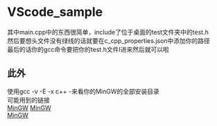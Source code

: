 # VScode_sample
其中main.cpp中的东西很简单，include了位于桌面的test文件夹中的test.h  
然后要想头文件没有绿线的话就要在c_cpp_properties.json中添加你的路径  
最后的话你的gcc命令要把你的test.h文件I进来然后就可以啦  

## 此外  
使用gcc -v -E -x c++ -来看你的MinGW的全部安装目录  
可能用到的链接  
 [MinGW](https://github.com/Microsoft/vscode-cpptools/blob/8979a6e6b348efd23b97037151d8968915f9fea0/Documentation/LanguageServer/MinGW.md) 
 [MinGW](https://github.com/Microsoft/vscode-cpptools/blob/8979a6e6b348efd23b97037151d8968915f9fea0/Documentation/LanguageServer/MinGW.md)  
 [MinGW](https://github.com/Microsoft/vscode-cpptools/blob/8979a6e6b348efd23b97037151d8968915f9fea0/Documentation/LanguageServer/MinGW.md) 
